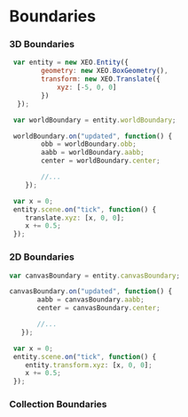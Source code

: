 # Boundaries

### 3D Boundaries


```` javascript
 var entity = new XEO.Entity({
        geometry: new XEO.BoxGeometry(),
        transform: new XEO.Translate({
            xyz: [-5, 0, 0]
        })
  });
````

````javascript
 var worldBoundary = entity.worldBoundary;

 worldBoundary.on("updated", function() {
        obb = worldBoundary.obb;
        aabb = worldBoundary.aabb;
        center = worldBoundary.center;

        //...
    });

````

````javascript
 var x = 0;
 entity.scene.on("tick", function() {
    translate.xyz: [x, 0, 0];
    x += 0.5;
 });
 ````
  
### 2D Boundaries


 ```` javascript
 var canvasBoundary = entity.canvasBoundary;

 canvasBoundary.on("updated", function() {
        aabb = canvasBoundary.aabb;
        center = canvasBoundary.center;

        //...
    });
````



````javascript
 var x = 0;
 entity.scene.on("tick", function() {
    entity.transform.xyz: [x, 0, 0];
    x += 0.5;
 });
 ````

### Collection Boundaries


